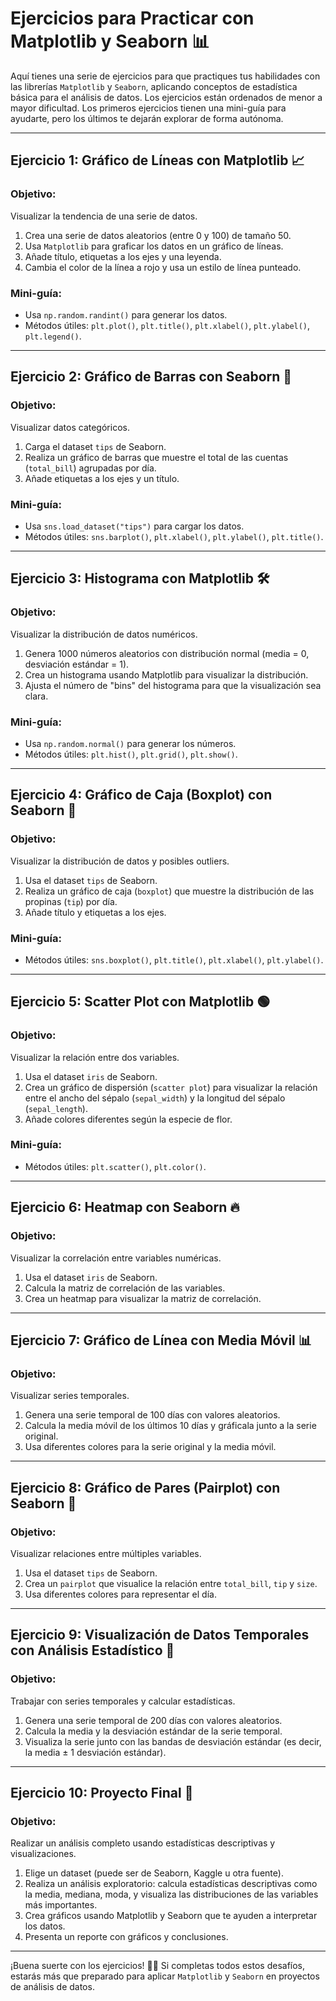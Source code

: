 # Ejercicios para Practicar con Matplotlib y Seaborn 📊

Aquí tienes una serie de ejercicios para que practiques tus habilidades con las librerías `Matplotlib` y `Seaborn`, aplicando conceptos de estadística básica para el análisis de datos. Los ejercicios están ordenados de menor a mayor dificultad. Los primeros ejercicios tienen una mini-guía para ayudarte, pero los últimos te dejarán explorar de forma autónoma.

---

## Ejercicio 1: Gráfico de Líneas con Matplotlib 📈
### Objetivo:
Visualizar la tendencia de una serie de datos.

1. Crea una serie de datos aleatorios (entre 0 y 100) de tamaño 50.
2. Usa `Matplotlib` para graficar los datos en un gráfico de líneas.
3. Añade título, etiquetas a los ejes y una leyenda.
4. Cambia el color de la línea a rojo y usa un estilo de línea punteado.

### Mini-guía:
- Usa `np.random.randint()` para generar los datos.
- Métodos útiles: `plt.plot()`, `plt.title()`, `plt.xlabel()`, `plt.ylabel()`, `plt.legend()`.

---

## Ejercicio 2: Gráfico de Barras con Seaborn 🧮
### Objetivo:
Visualizar datos categóricos.

1. Carga el dataset `tips` de Seaborn.
2. Realiza un gráfico de barras que muestre el total de las cuentas (`total_bill`) agrupadas por día.
3. Añade etiquetas a los ejes y un título.

### Mini-guía:
- Usa `sns.load_dataset("tips")` para cargar los datos.
- Métodos útiles: `sns.barplot()`, `plt.xlabel()`, `plt.ylabel()`, `plt.title()`.

---

## Ejercicio 3: Histograma con Matplotlib 🛠️
### Objetivo:
Visualizar la distribución de datos numéricos.

1. Genera 1000 números aleatorios con distribución normal (media = 0, desviación estándar = 1).
2. Crea un histograma usando Matplotlib para visualizar la distribución.
3. Ajusta el número de "bins" del histograma para que la visualización sea clara.

### Mini-guía:
- Usa `np.random.normal()` para generar los números.
- Métodos útiles: `plt.hist()`, `plt.grid()`, `plt.show()`.

---

## Ejercicio 4: Gráfico de Caja (Boxplot) con Seaborn 🎁
### Objetivo:
Visualizar la distribución de datos y posibles outliers.

1. Usa el dataset `tips` de Seaborn.
2. Realiza un gráfico de caja (`boxplot`) que muestre la distribución de las propinas (`tip`) por día.
3. Añade título y etiquetas a los ejes.

### Mini-guía:
- Métodos útiles: `sns.boxplot()`, `plt.title()`, `plt.xlabel()`, `plt.ylabel()`.

---

## Ejercicio 5: Scatter Plot con Matplotlib 🟢
### Objetivo:
Visualizar la relación entre dos variables.

1. Usa el dataset `iris` de Seaborn.
2. Crea un gráfico de dispersión (`scatter plot`) para visualizar la relación entre el ancho del sépalo (`sepal_width`) y la longitud del sépalo (`sepal_length`).
3. Añade colores diferentes según la especie de flor.

### Mini-guía:
- Métodos útiles: `plt.scatter()`, `plt.color()`.

---

## Ejercicio 6: Heatmap con Seaborn 🔥
### Objetivo:
Visualizar la correlación entre variables numéricas.

1. Usa el dataset `iris` de Seaborn.
2. Calcula la matriz de correlación de las variables.
3. Crea un heatmap para visualizar la matriz de correlación.

---

## Ejercicio 7: Gráfico de Línea con Media Móvil 📊
### Objetivo:
Visualizar series temporales.

1. Genera una serie temporal de 100 días con valores aleatorios.
2. Calcula la media móvil de los últimos 10 días y gráficala junto a la serie original.
3. Usa diferentes colores para la serie original y la media móvil.

---

## Ejercicio 8: Gráfico de Pares (Pairplot) con Seaborn 🌟
### Objetivo:
Visualizar relaciones entre múltiples variables.

1. Usa el dataset `tips` de Seaborn.
2. Crea un `pairplot` que visualice la relación entre `total_bill`, `tip` y `size`.
3. Usa diferentes colores para representar el día.

---

## Ejercicio 9: Visualización de Datos Temporales con Análisis Estadístico 🔄
### Objetivo:
Trabajar con series temporales y calcular estadísticas.

1. Genera una serie temporal de 200 días con valores aleatorios.
2. Calcula la media y la desviación estándar de la serie temporal.
3. Visualiza la serie junto con las bandas de desviación estándar (es decir, la media ± 1 desviación estándar).

---

## Ejercicio 10: Proyecto Final 🚀
### Objetivo:
Realizar un análisis completo usando estadísticas descriptivas y visualizaciones.

1. Elige un dataset (puede ser de Seaborn, Kaggle u otra fuente).
2. Realiza un análisis exploratorio: calcula estadísticas descriptivas como la media, mediana, moda, y visualiza las distribuciones de las variables más importantes.
3. Crea gráficos usando Matplotlib y Seaborn que te ayuden a interpretar los datos.
4. Presenta un reporte con gráficos y conclusiones.

---

¡Buena suerte con los ejercicios! 🚀🧠 Si completas todos estos desafíos, estarás más que preparado para aplicar `Matplotlib` y `Seaborn` en proyectos de análisis de datos.